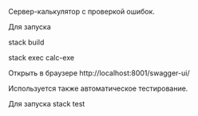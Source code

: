 Сервер-калькулятор с проверкой ошибок.

Для запуска

stack build

stack exec calc-exe

Открыть в браузере http://localhost:8001/swagger-ui/

Используется также автоматическое тестирование.

Для запуска stack test
